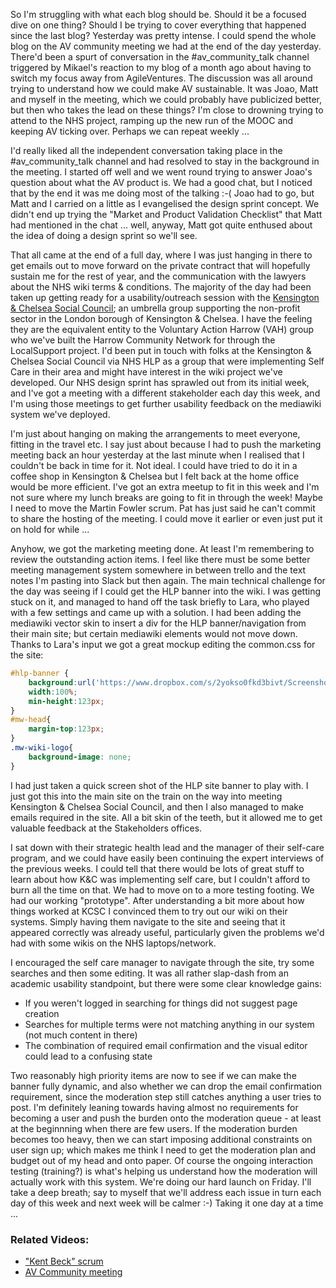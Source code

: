 So I'm struggling with what each blog should be.  Should it be a focused dive on one thing?  Should I be trying to cover everything that happened since the last blog?  Yesterday was pretty intense.  I could spend the whole blog on the AV community meeting we had at the end of the day yesterday.  There'd been a spurt of conversation in the #av_community_talk channel triggered by Mikael's reaction to my blog of a month ago about having to switch my focus away from AgileVentures.  The discussion was all around trying to understand how we could make AV sustainable.  It was Joao, Matt and myself in the meeting, which we could probably have publicized better, but then who takes the lead on these things?  I'm close to drowning trying to attend to the NHS project, ramping up the new run of the MOOC and keeping AV ticking over.  Perhaps we can repeat weekly ...

I'd really liked all the independent conversation taking place in the #av_community_talk channel and had resolved to stay in the background in the meeting.  I started off well and we went round trying to answer Joao's question about what the AV product is.  We had a good chat, but I noticed that by the end it was me doing most of the talking :-( Joao had to go, but Matt and I carried on a little as I evangelised the design sprint concept.  We didn't end up trying the "Market and Product Validation Checklist" that Matt had mentioned in the chat ... well, anyway, Matt got quite enthused about the idea of doing a design sprint so we'll see.

That all came at the end of a full day, where I was just hanging in there to get emails out to move forward on the private contract that will hopefully sustain me for the rest of year, and the communication with the lawyers about the NHS wiki terms & conditions.  The majority of the day had been taken up getting ready for a usability/outreach session with the [Kensington & Chelsea Social Council](https://www.kcsc.org.uk/); an umbrella group supporting the non-profit sector in the London borough of Kensington & Chelsea.  I have the feeling they are the equivalent entity to the Voluntary Action Harrow (VAH) group who we've built the Harrow Community Network for through the LocalSupport project.  I'd been put in touch with folks at the Kensington & Chelsea Social Council via NHS HLP as a group that were implementing Self Care in their area and might have interest in the wiki project we've developed.  Our NHS design sprint has sprawled out from its initial week, and I've got a meeting with a different stakeholder each day this week, and I'm using those meetings to get further usability feedback on the mediawiki system we've deployed.

I'm just about hanging on making the arrangements to meet everyone, fitting in the travel etc.  I say just about because I had to push the marketing meeting back an hour yesterday at the last minute when I realised that I couldn't be back in time for it.  Not ideal.  I could have tried to do it in a coffee shop in Kensington & Chelsea but I felt back at the home office would be more efficient.  I've got an extra meetup to fit in this week and I'm not sure where my lunch breaks are going to fit in through the week!  Maybe I need to move the Martin Fowler scrum.  Pat has just said he can't commit to share the hosting of the meeting.  I could move it earlier or even just put it on hold for while ...

Anyhow, we got the marketing meeting done.  At least I'm remembering to review the outstanding action items.  I feel like there must be some better meeting management system somewhere in between trello and the text notes I'm pasting into Slack but then again.  The main technical challenge for the day was seeing if I could get the HLP banner into the wiki.  I was getting stuck on it, and managed to hand off the task briefly to Lara, who played with a few settings and came up with a solution.  I had been adding the mediawiki vector skin to insert a div for the HLP banner/navigation from their main site; but certain mediawiki elements would not move down.   Thanks to Lara's input we got a great mockup editing the common.css for the site:

```css
#hlp-banner {
    background:url('https://www.dropbox.com/s/2yokso0fkd3bivt/Screenshot%202017-05-08%2010.40.18.png?dl=1');
    width:100%;
    min-height:123px;
}
#mw-head{
    margin-top:123px;
}
.mw-wiki-logo{
    background-image: none;
}
```
I had just taken a quick screen shot of the HLP site banner to play with.  I just got this into the main site on the train on the way into meeting Kensington & Chelsea Social Council, and then I also managed to make emails required in the site.  All a bit skin of the teeth, but it allowed me to get valuable feedback at the Stakeholders offices.

I sat down with their strategic health lead and the manager of their self-care program, and we could have easily been continuing the expert interviews of the previous weeks.  I could tell that there would be lots of great stuff to learn about how K&C was implementing self care, but I couldn't afford to burn all the time on that.  We had to move on to a more testing footing.  We had our working "prototype".  After understanding a bit more about how things worked at KCSC I convinced them to try out our wiki on their systems.  Simply having them navigate to the site and seeing that it appeared correctly was already useful, particularly given the problems we'd had with some wikis on the NHS laptops/network.

I encouraged the self care manager to navigate through the site, try some searches and then some editing.  It was all rather slap-dash from an academic usability standpoint, but there were some clear knowledge gains:

* If you weren't logged in searching for things did not suggest page creation
* Searches for multiple terms were not matching anything in our system (not much content in there)
* The combination of required email confirmation and the visual editor could lead to a confusing state 

Two reasonably high priority items are now to see if we can make the banner fully dynamic, and also whether we can drop the email confirmation requirement, since the moderation step still catches anything a user tries to post.  I'm definitely leaning towards having almost no requirements for becoming a user and push the burden onto the moderation queue - at least at the beginnning when there are few users.  If the moderation burden becomes too heavy, then we can start imposing additional constraints on user sign up; which makes me think I need to get the moderation plan and budget out of my head and onto paper.  Of course the ongoing interaction testing (training?) is what's helping us understand how the moderation will actually work with this system.   We're doing our hard launch on Friday.  I'll take a deep breath; say to myself that we'll address each issue in turn each day of this week and next week will be calmer :-) Taking it one day at a time ...


### Related Videos:

* ["Kent Beck" scrum](https://www.youtube.com/edit?o=U&video_id=_JPjZvDJ2VQ)
* [AV Community meeting](https://www.youtube.com/watch?v=4gqu79SLxRc)
